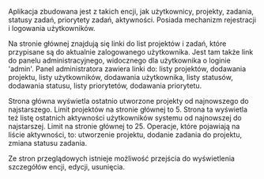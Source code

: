 Aplikacja zbudowana jest z takich encji, jak użytkownicy, projekty, zadania, statusy zadań, priorytety zadań, aktywności. Posiada  mechanizm rejestracji i logowania użytkowników.

Na stronie głównej znajdują się linki do list projektów i zadań, które przypisane są do aktualnie zalogowanego użytkownika.
Jest tam także link do panelu administracyjnego, widocznego dla użytkownika o loginie 'admin'.
Panel administratora zawiera linki do: listy projektów, dodawania projektu, listy użytkowników, dodawania użytkownika,
listy statusów, dodawania statusu, listy priorytetów, dodawania priorytetu.

Strona główna wyświetla ostatnio utworzone projekty od najnowszego do najstarszego. Limit projektów na stronie głównej to 5.
Strona ta wyświetla też listę ostatnich aktywności użytkowników systemu od najnowszej do najstarszej. Limit na stronie głównej to 25.
Operacje, które pojawiają na liście aktywności, to: utworzenie projektu, dodanie zadania do projektu, zmiana statusu zadania.

Ze stron przeglądowych istnieje możliwość przejścia do wyświetlenia szczegółów encji, edycji, usunięcia.

